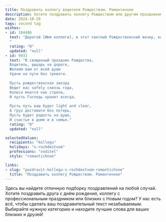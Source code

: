 ```yaml
---
title: Поздравить коллегу водителя Рождеством. Романтичное
description: Хотите поздравить коллегу Рождеством или другим праздником? Наш ИИ создаст незабываемое поздравление, а вы обязательно выделитесь среди других.  
date: 2024-10-26
tags: second tag
wishes:
- id: 104486
  text: "Дорогой [Имя коллеги], в этот светлый Рождественский вечер, когда звезды светят особенно ярко,  я хочу пожелать тебе,  нашему верному водителю,  путешествия по жизни,  полного любви,  тепла и чудес. Пусть твой путь будет  ровным и безоблачным, как зимняя дорога под луной, а сердце согрето  искренностью и радостью. С Рождеством!
  "
  rating: "0"
  updated: "null"
- id: 9931
  text: "В священный праздник Рождества,
  Водитель, рыцарь на дороге,
  Желаем вам от всей души
  Удачи на пути без тревоги.
  
  Пусть рождественская звезда
  Ведет вас safely сквозь года,
  Колеса мчатся как стрела,
  И пусть Господь хранит всегда.
  
  Пусть путь ваш будет light and clear,
  А груз доставите без потерь,
  Пусть будет радость на душе,
  И счастье в доме и в семье."
  rating: "0"
  updated: "null"

selectedValues:
  recipients: "kollegu"
  holidays: "s-rozhdestvom"
  professions: "voditel"
  style: "romantichnoe"

links:
- slug: "pozdravit-kollegu-s-rozhdestvom-romantichnoe"
  title: "Поздравить коллегу Рождеством. Романтичное"
---
```


Здесь вы найдете отличную подборку поздравлений на любой случай.
Хотите поздравить друга с днём рождения, коллегу с профессиональным праздником или близких с Новым годом? У нас есть всё, чтобы сделать ваш поздравительный текст незабываемым. Выбирайте нужную категорию и находите лучшие слова для ваших близких и друзей!
